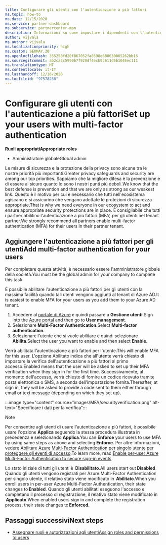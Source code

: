 ```yaml
---
title: Configurare gli utenti con l'autenticazione a più fattori
ms.topic: how-to
ms.date: 12/15/2020
ms.service: partner-dashboard
ms.subservice: partnercenter-mpn
description: Informazioni su come impostare i dipendenti con l'autenticazione a più fattori
author: vijvala
ms.author: vijvala
ms.localizationpriority: high
ms.custom: SEOMAY.20
ms.openlocfilehash: 355258fd20f867052fa8598e688630005262bb16
ms.sourcegitcommit: ab2ca3c5990b7f920df4ecb9c611d5b1046ec111
ms.translationtype: HT
ms.contentlocale: it-IT
ms.lasthandoff: 12/16/2020
ms.locfileid: "97578288"
---
```

# <a name="set-up-your-users-with-multi-factor-authentication"></a><span data-ttu-id="cbac9-103">Configurare gli utenti con l'autenticazione a più fattori</span><span class="sxs-lookup"><span data-stu-id="cbac9-103">Set up your users with multi-factor authentication</span></span>

<span data-ttu-id="cbac9-104">**Ruoli appropriati**</span><span class="sxs-lookup"><span data-stu-id="cbac9-104">**Appropriate roles**</span></span>

- <span data-ttu-id="cbac9-105">Amministratore globale</span><span class="sxs-lookup"><span data-stu-id="cbac9-105">Global admin</span></span>

<span data-ttu-id="cbac9-106">Le misure di sicurezza e la protezione della privacy sono alcune tra le nostre priorità più importanti.</span><span class="sxs-lookup"><span data-stu-id="cbac9-106">Greater privacy safeguards and security are among our top priorities.</span></span> <span data-ttu-id="cbac9-107">Sappiamo che la migliore difesa è la prevenzione e di essere al sicuro quanto lo sono i nostri punti più deboli.</span><span class="sxs-lookup"><span data-stu-id="cbac9-107">We know that the best defense is prevention and that we are only as strong as our weakest link.</span></span> <span data-ttu-id="cbac9-108">Questo è il motivo per cui è necessario che tutti nell'ecosistema agiscano e si assicurino che vengano adottate le protezioni di sicurezza appropriate.</span><span class="sxs-lookup"><span data-stu-id="cbac9-108">That is why we need everyone in our ecosystem to act and ensure appropriate security protections are in place.</span></span> <span data-ttu-id="cbac9-109">È consigliabile che tutti i partner abilitino l'autenticazione a più fattori (MFA) per gli utenti nel tenant partner.</span><span class="sxs-lookup"><span data-stu-id="cbac9-109">We strongly recommend all partners enable multi-factor authentication (MFA) for their users in their partner tenant.</span></span> 

## <a name="add-multi-factor-authentication-for-your-users"></a><span data-ttu-id="cbac9-110">Aggiungere l'autenticazione a più fattori per gli utenti</span><span class="sxs-lookup"><span data-stu-id="cbac9-110">Add multi-factor authentication for your users</span></span>

<span data-ttu-id="cbac9-111">Per completare questa attività, è necessario essere l'amministratore globale della società.</span><span class="sxs-lookup"><span data-stu-id="cbac9-111">You must be the global admin for your company to complete this task.</span></span>

<span data-ttu-id="cbac9-112">È possibile abilitare l'autenticazione a più fattori per gli utenti con la massima facilità quando tali utenti vengono aggiunti al tenant di Azure AD.</span><span class="sxs-lookup"><span data-stu-id="cbac9-112">It is easiest to enable MFA for your users as you add them to your Azure AD tenant.</span></span>

1. <span data-ttu-id="cbac9-113">Accedere al [portale di Azure](https://portal.azure.com) e quindi passare a **Gestione utenti**.</span><span class="sxs-lookup"><span data-stu-id="cbac9-113">Sign into the [Azure portal](https://portal.azure.com) and then go to **User management**.</span></span>
1. <span data-ttu-id="cbac9-114">Selezionare **Multi-Factor Authentication**.</span><span class="sxs-lookup"><span data-stu-id="cbac9-114">Select **Multi-factor authentication**.</span></span>
1. <span data-ttu-id="cbac9-115">Selezionare l'utente che si vuole abilitare e quindi selezionare **Abilita**.</span><span class="sxs-lookup"><span data-stu-id="cbac9-115">Select the user you want to enable and then select **Enable**.</span></span>

<span data-ttu-id="cbac9-116">Verrà abilitata l'autenticazione a più fattori per l'utente.</span><span class="sxs-lookup"><span data-stu-id="cbac9-116">This will enable MFA for this user.</span></span> <span data-ttu-id="cbac9-117">L'opzione Abilitato indica che all'utente verrà chiesto di impostare la verifica dell'autenticazione a più fattori al primo accesso.</span><span class="sxs-lookup"><span data-stu-id="cbac9-117">Enabled means that the user will be asked to set up their MFA verification when they sign in for the first time.</span></span> <span data-ttu-id="cbac9-118">Successivamente, al momento dell'accesso, verrà chiesto di fornire un codice ricevuto tramite posta elettronica o SMS, a seconda dell'impostazione fornita.</span><span class="sxs-lookup"><span data-stu-id="cbac9-118">Thereafter, at sign in, they will be asked to provide a code sent to them either through email or text message (depending on which they set up).</span></span>  

:::image type="content" source="images/MFA/securityverification.png" alt-text="Specificare i dati per la verifica":::

>[!NOTE]
><span data-ttu-id="cbac9-120">Per consentire agli utenti di usare l'autenticazione a più fattori, è possibile usare l'opzione **Applica** seguendo la stessa procedura illustrata in precedenza e selezionando **Applica**.</span><span class="sxs-lookup"><span data-stu-id="cbac9-120">You can **Enforce** your users to use MFA by using same steps as above and selecting **Enforce**.</span></span> <span data-ttu-id="cbac9-121">Per altre informazioni, vedere [Abilitare Azure Multi-Factor Authentication per singolo utente per proteggere gli eventi di accesso](https://docs.microsoft.com/azure/active-directory/authentication/howto-mfa-userstates).</span><span class="sxs-lookup"><span data-stu-id="cbac9-121">To learn more, read [Enable per-user Azure Multi-Factor Authentication to secure sign-in events](https://docs.microsoft.com/azure/active-directory/authentication/howto-mfa-userstates).</span></span> 

<span data-ttu-id="cbac9-122">Lo stato iniziale di tutti gli utenti è  **Disabilitato**.</span><span class="sxs-lookup"><span data-stu-id="cbac9-122">All users start out **Disabled**.</span></span> <span data-ttu-id="cbac9-123">Quando gli utenti vengono registrati per Azure Multi-Factor Authentication per singolo utente, il relativo stato viene modificato in  **Abilitato**.</span><span class="sxs-lookup"><span data-stu-id="cbac9-123">When you enroll users in per-user Azure Multi-Factor Authentication, their state changes to **Enabled**.</span></span> <span data-ttu-id="cbac9-124">Quando gli utenti abilitati eseguono l'accesso e completano il processo di registrazione, il relativo stato viene modificato in  **Applicato**.</span><span class="sxs-lookup"><span data-stu-id="cbac9-124">When enabled users sign in and complete the registration process, their state changes to **Enforced**.</span></span> 

## <a name="next-steps"></a><span data-ttu-id="cbac9-125">Passaggi successivi</span><span class="sxs-lookup"><span data-stu-id="cbac9-125">Next steps</span></span>

- [<span data-ttu-id="cbac9-126">Assegnare ruoli e autorizzazioni agli utenti</span><span class="sxs-lookup"><span data-stu-id="cbac9-126">Assign roles and permissions to users</span></span>](permissions-overview.md)

